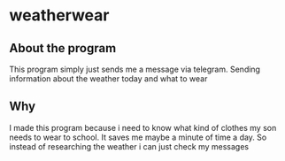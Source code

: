 # weatherwear
## About the program
This program simply just sends me a message via telegram.
Sending information about the weather today and what to wear

## Why
I made this program because i need to know what kind of clothes my son needs to wear to school.
It saves me maybe a minute of time a day. So instead of researching the weather i can just check my messages
